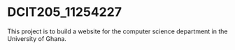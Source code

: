 # DCIT205_11254227
This project is to build a website for the computer science department in the University of Ghana.
